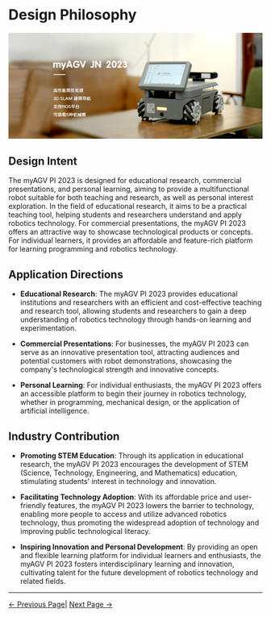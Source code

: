 # Design Philosophy

<img src="../resources/1-ProductIntroduction/README/JN-main.png " width="800" height="auto" />

## Design Intent

The myAGV PI 2023 is designed for educational research, commercial presentations, and personal learning, aiming to provide a multifunctional robot suitable for both teaching and research, as well as personal interest exploration. In the field of educational research, it aims to be a practical teaching tool, helping students and researchers understand and apply robotics technology. For commercial presentations, the myAGV PI 2023 offers an attractive way to showcase technological products or concepts. For individual learners, it provides an affordable and feature-rich platform for learning programming and robotics technology.

## Application Directions

- **Educational Research**: The myAGV PI 2023 provides educational institutions and researchers with an efficient and cost-effective teaching and research tool, allowing students and researchers to gain a deep understanding of robotics technology through hands-on learning and experimentation.

- **Commercial Presentations**: For businesses, the myAGV PI 2023 can serve as an innovative presentation tool, attracting audiences and potential customers with robot demonstrations, showcasing the company's technological strength and innovative concepts.

- **Personal Learning**: For individual enthusiasts, the myAGV PI 2023 offers an accessible platform to begin their journey in robotics technology, whether in programming, mechanical design, or the application of artificial intelligence.

## Industry Contribution

- **Promoting STEM Education**: Through its application in educational research, the myAGV PI 2023 encourages the development of STEM (Science, Technology, Engineering, and Mathematics) education, stimulating students' interest in technology and innovation.

- **Facilitating Technology Adoption**: With its affordable price and user-friendly features, the myAGV PI 2023 lowers the barrier to technology, enabling more people to access and utilize advanced robotics technology, thus promoting the widespread adoption of technology and improving public technological literacy.

- **Inspiring Innovation and Personal Development**: By providing an open and flexible learning platform for individual learners and enthusiasts, the myAGV PI 2023 fosters interdisciplinary learning and innovation, cultivating talent for the future development of robotics technology and related fields.

---

 [← Previous Page](README.md#chapter-summary)| [Next Page →](1.2-SuitableUsers.md)
